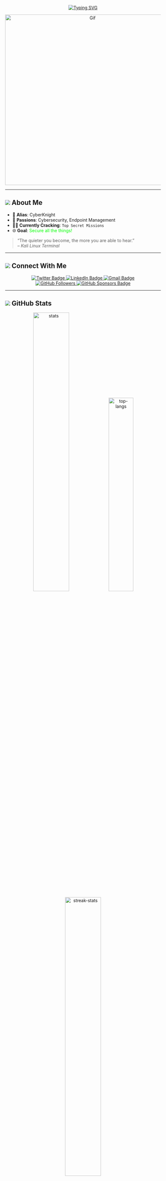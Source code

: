 <p align ="center">
     <a href="https://git.io/typing-svg"><img src="https://readme-typing-svg.herokuapp.com?font=&pause=1000&color=682BFFFF&center=true&vCenter=true&width=435&lines=Endpoint+Engineer;IT+Specialist;Security+Enthusiast;10+Years+Experience" alt="Typing SVG" /></a>
</p>
<p align="center"> 
  <img src="https://media4.giphy.com/media/v1.Y2lkPTc5MGI3NjExYTlkODdwbGhxcGswaTExc3N2Z2VyaThkbTdsdnBrZGpibjE0cDN4YSZlcD12MV9pbnRlcm5hbF9naWZfYnlfaWQmY3Q9Zw/bFEQEDLmhrYsse0zFF/giphy.gif" alt="Gif" width="550"/>
</p>

---

## <img src="https://img.icons8.com/?size=50&id=7819&format=png&color=40C057"/> About Me

- 👾 **Alias**: CyberKnight
- 🤖 **Passions**: Cybersecurity, Endpoint Management
- 🏴‍☠️ **Currently Cracking**: `Top Secret Missions`
- 🌐 **Goal**: <span style="color: #00FF00;">Secure all the things!</span>

> “The quieter you become, the more you are able to hear.”  
> – *Kali Linux Terminal*

---

## <img src="https://img.icons8.com/material-outlined/24/00FF00/connection-status-on--v1.png"/> Connect With Me

<p align="center">
  <a href="https://twitter.com/YOUR_HANDLE">
    <img src="https://img.shields.io/badge/Twitter-%231DA1F2.svg?logo=twitter&logoColor=white" alt="Twitter Badge"/>
  </a>
  <a href="https://www.linkedin.com/in/YOUR_HANDLE/">
    <img src="https://img.shields.io/badge/LinkedIn-%230077B5.svg?logo=linkedin&logoColor=white" alt="LinkedIn Badge"/>
  </a>
  <a href="mailto:YOUR_EMAIL">
    <img src="https://img.shields.io/badge/Email-D14836?logo=gmail&logoColor=white" alt="Gmail Badge"/>
  </a>
  <br/>
  <a href="https://github.com/YOUR_USERNAME?tab=followers">
    <img src="https://img.shields.io/github/followers/YOUR_USERNAME?label=GitHub%20Followers&style=social" alt="GitHub Followers"/>
  </a>
  <a href="https://github.com/sponsors/YOUR_USERNAME">
    <img src="https://img.shields.io/badge/Sponsor-30363D?logo=GitHub-Sponsors&logoColor=#white" alt="GitHub Sponsors Badge"/>
  </a>
</p>

---

## <img src="https://img.icons8.com/windows/32/00FF00/command-line.png"/> GitHub Stats

<p align="center">
  <img src="https://github-readme-stats.vercel.app/api?username=YOUR_USERNAME&show_icons=true&hide_border=true&theme=tokyonight" width="48%" alt="stats" />
  <img src="https://github-readme-stats.vercel.app/api/top-langs/?username=YOUR_USERNAME&layout=compact&hide_border=true&theme=tokyonight" width="40%" alt="top-langs" />
</p>

<p align="center">
  <img src="https://github-readme-streak-stats.herokuapp.com?user=YOUR_USERNAME&theme=tokyonight&hide_border=true&date_format=M%20j%5B%2C%20Y%5D" width="48%" alt="streak-stats" />
</p>

---

## Tech Arsenal <img src="https://img.icons8.com/dotty/24/00FF00/linux.png"/>

```yaml
  - Code:
    - Python
    - C / C++
    - JavaScript
    - Bash
  - OS:
    - Kali Linux
    - Arch
    - Windows Subsystem for Linux
  - Tools:
    - Wireshark
    - Metasploit
    - Nmap
    - Burp Suite
  - Other:
    - Docker
    - Git
    - Reverse Engineering
